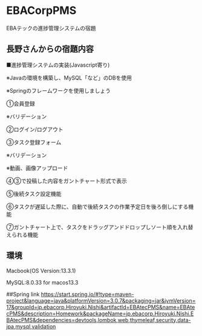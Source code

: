 # EBACorpPMS
EBAテックの進捗管理システムの宿題

## 長野さんからの宿題内容
■進捗管理システムの実装(Javascript寄り)

※Javaの環境を構築し、MySQL「など」のDBを使用

※Springのフレームワークを使用しましょう

①会員登録

※バリデーション

②ログイン/ログアウト

③タスク登録フォーム

※バリデーション

※動画、画像アップロード

④③で投稿した内容をガントチャート形式で表示

⑤後続タスク設定機能

⑥タスクが遅延した際に、自動で後続タスクの作業予定日を後ろ倒しにする機能

⑦ガントチャート上で、タスクをドラッグアンドドロップしソート順を入れ替えられる機能

## 環境
Macbook(OS Version:13.3.1)

MySQL:8.0.33 for macos13.3

##Spring link
https://start.spring.io/#!type=maven-project&language=java&platformVersion=3.0.7&packaging=jar&jvmVersion=17&groupId=jp.ebacorp.Hiroyuki.Nishi&artifactId=EBAtecPMS&name=EBAtecPMS&description=Homework&packageName=jp.ebacorp.Hiroyuki.Nishi.EBAtecPMS&dependencies=devtools,lombok,web,thymeleaf,security,data-jpa,mysql,validation
